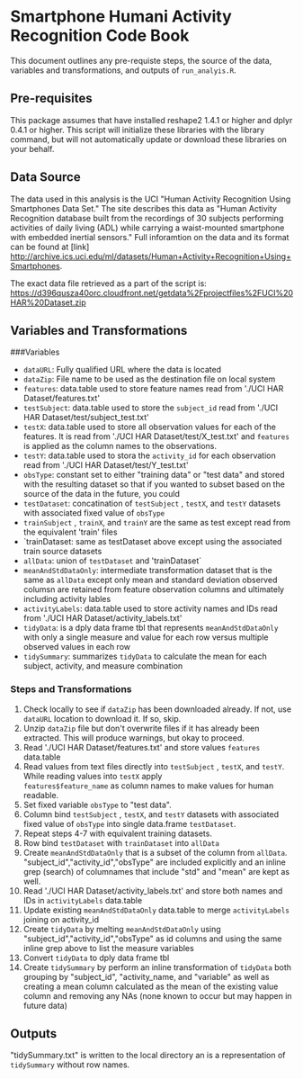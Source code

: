 # Smartphone Humani Activity Recognition Code Book

This document outlines any pre-requiste steps, the source of the data, variables and transformations, and outputs of `run_analyis.R`.  

## Pre-requisites

This package assumes that have installed reshape2 1.4.1 or higher and dplyr 0.4.1 or higher. This script will initialize these libraries with the library command, but will not automatically update or download these libraries on your behalf.

## Data Source

The data used in this analysis is the UCI "Human Activity Recognition Using Smartphones Data Set." The site describes this data as "Human Activity Recognition database built from the recordings of 30 subjects performing activities of daily living (ADL) while carrying a waist-mounted smartphone with embedded inertial sensors." Full inforamtion on the data and its format can be found at [link] http://archive.ics.uci.edu/ml/datasets/Human+Activity+Recognition+Using+Smartphones. 

The exact data file retrieved as a part of the script is: https://d396qusza40orc.cloudfront.net/getdata%2Fprojectfiles%2FUCI%20HAR%20Dataset.zip

## Variables and Transformations

###Variables 
* `dataURL`: Fully qualified URL where the data is located
* `dataZip`: File name to be used as the destination file on local system
* `features`: data.table used to store feature names read from './UCI HAR Dataset/features.txt'
* `testSubject`: data.table used to store the `subject_id` read from './UCI HAR Dataset/test/subject_test.txt'
* `testX`: data.table used to store all observation values for each of the features. It is read from './UCI HAR Dataset/test/X_test.txt' and `features` is applied as the column names to the observations.
* `testY`: data.table used to stora the `activity_id` for each observation read from './UCI HAR Dataset/test/Y_test.txt'
* `obsType`: constant set to either "training data" or "test data" and stored with the resulting dataset so that if you wanted to subset based on the source of the data in the future, you could
* `testDataset`: concatination of `testSubject` , `testX`, and `testY` datasets with associated fixed value of `obsType`
* `trainSubject` , `trainX`, and `trainY` are the same as test except read from the equivalent 'train' files
* `trainDataset: same as testDataset above except using the associated train source datasets
* `allData`: union of `testDataset` and 'trainDataset`
* `meanAndStdDataOnly`: intermediate transformation dataset that is the same as `allData` except only mean and standard deviation observed columsn are retained from feature observation columns and ultimately including activity lables
* `activityLabels`: data.table used to store activity names and IDs read from './UCI HAR Dataset/activity_labels.txt'
* `tidyData`: is a dply data frame tbl that represents `meanAndStdDataOnly` with only a single measure and value for each row versus multiple observed values in each row   
* `tidySummary`: summarizes `tidyData` to calculate the mean for each subject, activity, and measure combination

### Steps and Transformations

1. Check locally to see if `dataZip` has been downloaded already. If not, use `dataURL` location to download it. If so, skip.
2. Unzip `dataZip` file but don't overwrite files if it has already been extracted. This will produce warnings, but okay to proceed.
3. Read './UCI HAR Dataset/features.txt' and store values `features` data.table
4. Read values from text files directly into `testSubject` , `testX`, and `testY`. While reading values into `testX` apply  
`features$feature_name` as column names to make values for human readable.
5. Set fixed variable `obsType` to "test data".
6. Column bind `testSubject` , `testX`, and `testY` datasets with associated fixed value of `obsType` into single data.frame `testDataset`.
7. Repeat steps 4-7 with equivalent training datasets.
8. Row bind `testDataset` with `trainDataset` into `allData`
9. Create `meanAndStdDataOnly` that is a subset of the column from `allData`. "subject_id","activity_id","obsType" are included explicitly and an inline grep (search) of columnames that include "std" and "mean" are kept as well.
10. Read './UCI HAR Dataset/activity_labels.txt' and store both names and IDs in `activityLabels` data.table 
11. Update existing `meanAndStdDataOnly` data.table to merge `activityLabels` joining on activity_id
12. Create `tidyData` by melting `meanAndStdDataOnly` using "subject_id","activity_id","obsType" as id columns and using the same inline grep above to list the measure variables
13. Convert `tidyData` to dply data frame tbl
14. Create `tidySummary` by perform an inline transformation of `tidyData` both grouping by "subject_id", "activity_name, and "variable" as well as creating a mean column calculated as the mean of the existing value column and removing any NAs (none known to occur but may happen in future data)

## Outputs

"tidySummary.txt" is written to the local directory an is a representation of `tidySummary` without row names.
